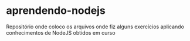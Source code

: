 # aprendendo-nodejs
Repositório onde coloco os arquivos onde fiz alguns exercícios aplicando conhecimentos de NodeJS obtidos em curso
